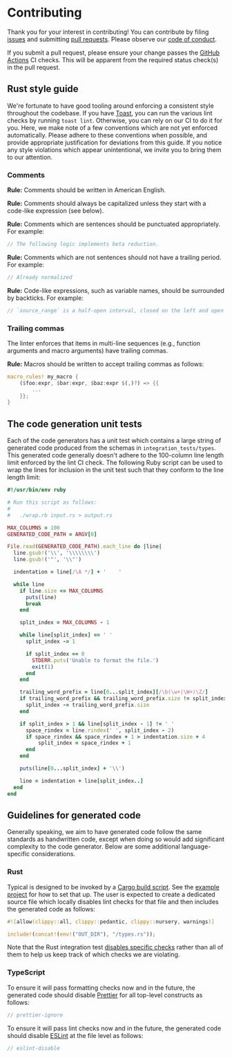 # Contributing

Thank you for your interest in contributing! You can contribute by filing [issues](https://github.com/stepchowfun/typical/issues) and submitting [pull requests](https://github.com/stepchowfun/typical/pulls). Please observe our [code of conduct](https://github.com/stepchowfun/typical/blob/main/CODE_OF_CONDUCT.md).

If you submit a pull request, please ensure your change passes the [GitHub Actions](https://github.com/stepchowfun/typical/actions) CI checks. This will be apparent from the required status check(s) in the pull request.

## Rust style guide

We're fortunate to have good tooling around enforcing a consistent style throughout the codebase. If you have [Toast](https://github.com/stepchowfun/toast), you can run the various lint checks by running `toast lint`. Otherwise, you can rely on our CI to do it for you. Here, we make note of a few conventions which are not yet enforced automatically. Please adhere to these conventions when possible, and provide appropriate justification for deviations from this guide. If you notice any style violations which appear unintentional, we invite you to bring them to our attention.

### Comments

**Rule:** Comments should be written in American English.

**Rule:** Comments should always be capitalized unless they start with a code-like expression (see below).

**Rule:** Comments which are sentences should be punctuated appropriately. For example:

```rust
// The following logic implements beta reduction.
```

**Rule:** Comments which are not sentences should not have a trailing period. For example:

```rust
// Already normalized
```

**Rule:** Code-like expressions, such as variable names, should be surrounded by backticks. For example:

```rust
// `source_range` is a half-open interval, closed on the left and open on the right.
```

### Trailing commas

The linter enforces that items in multi-line sequences (e.g., function arguments and macro arguments) have trailing commas.

**Rule:** Macros should be written to accept trailing commas as follows:

```rust
macro_rules! my_macro {
    ($foo:expr, $bar:expr, $baz:expr $(,)?) => {{
        ...
    }};
}
```

## The code generation unit tests

Each of the code generators has a unit test which contains a large string of generated code produced from the schemas in `integration_tests/types`. This generated code generally doesn't adhere to the 100-column line length limit enforced by the lint CI check. The following Ruby script can be used to wrap the lines for inclusion in the unit test such that they conform to the line length limit:

```ruby
#!/usr/bin/env ruby

# Run this script as follows:
#
#   ./wrap.rb input.rs > output.rs

MAX_COLUMNS = 100
GENERATED_CODE_PATH = ARGV[0]

File.read(GENERATED_CODE_PATH).each_line do |line|
  line.gsub!('\\', '\\\\\\\\')
  line.gsub!('"', '\\"')

  indentation = line[/\A */] + '    '

  while line
    if line.size <= MAX_COLUMNS
      puts(line)
      break
    end

    split_index = MAX_COLUMNS - 1

    while line[split_index] == ' '
      split_index -= 1

      if split_index == 0
        STDERR.puts('Unable to format the file.')
        exit(1)
      end
    end

    trailing_word_prefix = line[0...split_index][/\b(\w+|\W+)\Z/]
    if trailing_word_prefix && trailing_word_prefix.size != split_index
      split_index -= trailing_word_prefix.size
    end

    if split_index > 1 && line[split_index - 1] != ' '
      space_rindex = line.rindex(' ', split_index - 2)
      if space_rindex && space_rindex + 1 > indentation.size + 4
          split_index = space_rindex + 1
      end
    end

    puts(line[0...split_index] + '\\')

    line = indentation + line[split_index..]
  end
end
```

## Guidelines for generated code

Generally speaking, we aim to have generated code follow the same standards as handwritten code, except when doing so would add significant complexity to the code generator. Below are some additional language-specific considerations.

### Rust

Typical is designed to be invoked by a [Cargo build script](https://doc.rust-lang.org/cargo/reference/build-scripts.html). See the [example project](https://github.com/stepchowfun/typical/tree/main/examples/rust) for how to set that up. The user is expected to create a dedicated source file which locally disables lint checks for that file and then includes the generated code as follows:

```rust
#![allow(clippy::all, clippy::pedantic, clippy::nursery, warnings)]

include!(concat!(env!("OUT_DIR"), "/types.rs"));
```

Note that the Rust integration test [disables specific checks](https://github.com/stepchowfun/typical/blob/main/integration_tests/rust/src/types.rs) rather than all of them to help us keep track of which checks we are violating.

### TypeScript

To ensure it will pass formatting checks now and in the future, the generated code should disable [Prettier](https://prettier.io/) for all top-level constructs as follows:

```typescript
// prettier-ignore
```

To ensure it will pass lint checks now and in the future, the generated code should disable [ESLint](https://eslint.org/) at the file level as follows:

```typescript
// eslint-disable
```
